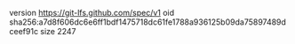 version https://git-lfs.github.com/spec/v1
oid sha256:a7d8f606dc6e6ff1bdf1475718dc61fe1788a936125b09da75897489dceef91c
size 2247
